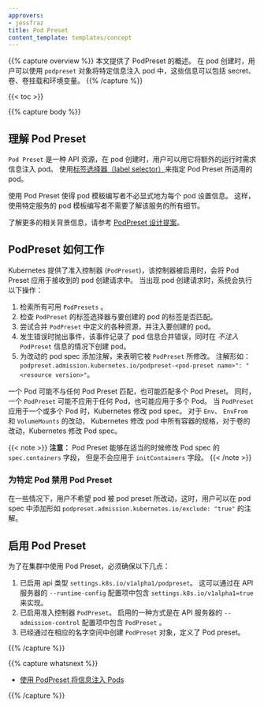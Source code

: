 ```yaml
---
approvers:
- jessfraz
title: Pod Preset
content_template: templates/concept
---
```


{{% capture overview %}}
本文提供了 PodPreset 的概述。 在 pod 创建时，用户可以使用 `podpreset` 对象将特定信息注入
pod 中，这些信息可以包括 secret、 卷、卷挂载和环境变量。
{{% /capture %}}

{{< toc >}}

{{% capture body %}}
## 理解 Pod Preset

`Pod Preset` 是一种 API 资源，在 pod 创建时，用户可以用它将额外的运行时需求信息注入 pod。
使用[标签选择器（label selector）](/docs/concepts/overview/working-with-objects/labels/#label-selectors)来指定 Pod Preset 所适用的 pod。

使用 Pod Preset 使得 pod 模板编写者不必显式地为每个 pod 设置信息。
这样，使用特定服务的 pod 模板编写者不需要了解该服务的所有细节。

了解更多的相关背景信息，请参考 [ PodPreset 设计提案](https://git.k8s.io/community/contributors/design-proposals/service-catalog/pod-preset.md)。

## PodPreset 如何工作

Kubernetes 提供了准入控制器 (`PodPreset`)，该控制器被启用时，会将 Pod Preset
应用于接收到的 pod 创建请求中。
当出现 pod 创建请求时，系统会执行以下操作：

1. 检索所有可用 `PodPresets` 。
1. 检查 `PodPreset` 的标签选择器与要创建的 pod 的标签是否匹配。
1. 尝试合并 `PodPreset` 中定义的各种资源，并注入要创建的 pod。
1. 发生错误时抛出事件，该事件记录了 pod 信息合并错误，同时在 _不注入_ `PodPreset` 信息的情况下创建 pod。
1. 为改动的 pod spec 添加注解，来表明它被 `PodPreset` 所修改。 注解形如：
`podpreset.admission.kubernetes.io/podpreset-<pod-preset name>": "<resource version>"`。

一个 Pod 可能不与任何 Pod Preset 匹配，也可能匹配多个 Pod Preset。 同时，一个 `PodPreset`
可能不应用于任何 Pod，也可能应用于多个 Pod。 当 `PodPreset` 应用于一个或多个 Pod 时，Kubernetes
修改 pod spec。 对于 `Env`、 `EnvFrom` 和 `VolumeMounts` 的改动， Kubernetes 修改 pod
中所有容器的规格，对于卷的改动，Kubernetes 修改 Pod spec。

{{< note >}}
**注意：** Pod Preset 能够在适当的时候修改 Pod spec 的 `spec.containers` 字段，
但是不会应用于 `initContainers` 字段。
{{< /note >}}

### 为特定 Pod 禁用 Pod Preset

在一些情况下，用户不希望 pod 被 pod preset 所改动，这时，用户可以在 pod spec 中添加形如
 `podpreset.admission.kubernetes.io/exclude: "true"` 的注解。

## 启用 Pod Preset

为了在集群中使用 Pod Preset，必须确保以下几点：

1.  已启用 api 类型 `settings.k8s.io/v1alpha1/podpreset`。 这可以通过在 API 服务器的
    `--runtime-config` 配置项中包含 `settings.k8s.io/v1alpha1=true` 来实现。
1.  已启用准入控制器 `PodPreset`。 启用的一种方式是在 API 服务器的 `--admission-control`
    配置项中包含 `PodPreset` 。
1.  已经通过在相应的名字空间中创建 `PodPreset` 对象，定义了 Pod preset。

{{% /capture %}}

{{% capture whatsnext %}}

* [使用 PodPreset 将信息注入 Pods](/docs/tasks/inject-data-application/podpreset/)

{{% /capture %}}